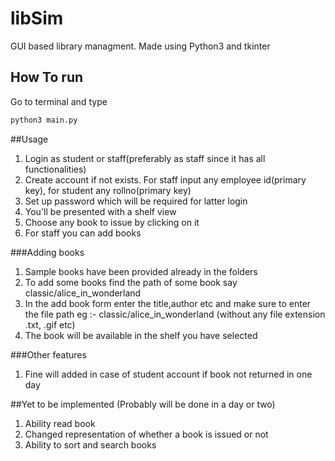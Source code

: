 # libSim
GUI based library managment. Made using Python3 and tkinter

## How To run

Go to terminal and type
```bash
python3 main.py
```

##Usage

1. Login as student or staff(preferably as staff since it has all functionalities)
2. Create account if not exists. For staff input any employee id(primary key), for student any rollno(primary key)
3. Set up password which will be required for latter login
4. You'll be presented with a shelf view
5. Choose any book to issue by clicking on it
6. For staff you can add books 

###Adding  books

1. Sample books have been provided already in the folders 
2. To add some books find the path of some book say classic/alice_in_wonderland
3. In the add book form enter the title,author etc and make sure to enter the file path eg :- classic/alice_in_wonderland (without any file extension .txt, .gif etc)
4. The book will be available in the shelf you have selected

###Other features

1. Fine will added in case of student account if book  not returned in one day

##Yet to be implemented
(Probably will be done in a day or two)
1. Ability read book
2. Changed representation of whether a book is issued or not
3. Ability to sort and search books




